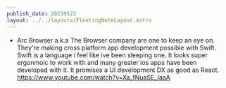 ```yaml
---
publish_date: 20230523    
layout: ../../layouts/FleetingNoteLayout.astro
---
```

- Arc Browser a.k.a The Browser company are one to keep an eye on. They're making cross platform app development possible with Swift. Swift is a language i feel like ive been sleeping one. It looks super ergonmoic to work with and many greater ios apps have been developed with it. It promises a UI development DX as good as React.
  https://www.youtube.com/watch?v=Xa_fNuaSE_IaaA